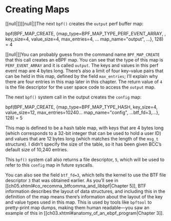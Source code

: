 # Creating Maps

[[null|]][[null|]]The next `bpf()` creates the `output` perf buffer map:

bpf(BPF\_MAP\_CREATE, {map\_type=BPF\_MAP\_TYPE\_PERF\_EVENT\_ARRAY, , key\_size=4, 
value\_size=4, max\_entries=4, ... map\_name="output", ...}, 128) = 4

[[null|]]You can probably guess from the command name `BPF_MAP_CREATE` that this call creates an eBPF map. You can see that the type of this map is `PERF_EVENT_ARRAY` and it is called `output`. The keys and values in this perf event map are 4 bytes long. There’s also a limit of four key–value pairs that can be held in this map, defined by the field `max_entries`; I’ll explain why there are four entries in this map later in this chapter. The return value of `4` is the file descriptor for the user space code to access the `output` map.

The next `bpf()` system call in the output creates the `config` map:

bpf(BPF\_MAP\_CREATE, {map\_type=BPF\_MAP\_TYPE\_HASH, key\_size=4, value\_size=12,
max\_entries=10240... map\_name="config", ...btf\_fd=3,...}, 128) = 5

This map is defined to be a hash table map, with keys that are 4 bytes long (which corresponds to a 32-bit integer that can be used to hold a user ID) and values that are 12 bytes long (which matches the length of the `msg_t` structure). I didn’t specify the size of the table, so it has been given BCC’s default size of 10,240 entries.

This `bpf()` system call also returns a file descriptor, `5`, which will be used to refer to this `config` map in future syscalls.

You can also see the field `btf_fd=3`, which tells the kernel to use the BTF file descriptor `3` that was obtained earlier. As you’ll see in [[ch05.xhtml#co_recomma_btfcomma_and_libbpf|Chapter 5]], BTF information describes the layout of data structures, and including this in the definition of the map means there’s information about the layout of the key and value types used in this map. This is used by tools like `bpftool` to pretty-print map dumps, making them human readable—you saw an example of this in [[ch03.xhtml#anatomy_of_an_ebpf_program|Chapter 3]].